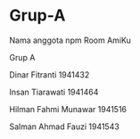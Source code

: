 # Grup-A
Nama anggota npm
Room AmiKu

Grup A

Dinar Fitranti 1941432

Insan Tiarawati 1941464

Hilman Fahmi Munawar 1941516

Salman Ahmad Fauzi 1941543
